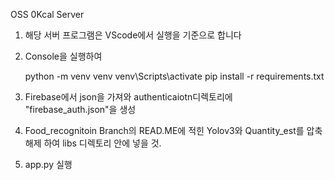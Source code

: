 OSS 0Kcal Server

1. 해당 서버 프로그램은 VScode에서 실행을 기준으로 합니다

2.  Console을 실행하여

    python -m venv venv
    venv\Scripts\activate
    pip install -r requirements.txt

3. Firebase에서 json을 가져와 authenticaiotn디렉토리에
    "firebase_auth.json"을 생성

4. Food_recognitoin Branch의 READ.ME에 적힌 Yolov3와 Quantity_est를 압축 해제 하여
    libs 디렉토리 안에 넣을 것.

6. app.py 실행
